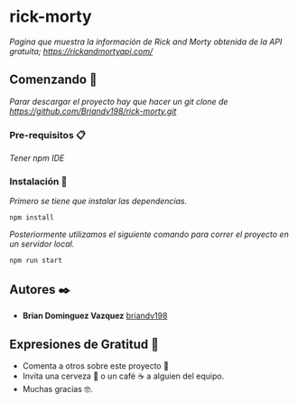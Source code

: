 # rick-morty

_Pagina que muestra la información de Rick and Morty obtenida de la API gratuita; https://rickandmortyapi.com/_

## Comenzando 🚀

_Parar descargar el proyecto hay que hacer un git clone de https://github.com/Briandv198/rick-morty.git_

### Pre-requisitos 📋

_Tener npm_
_IDE_

### Instalación 🔧

_Primero se tiene que instalar las dependencias._

```
npm install
```

_Posteriormente utilizamos el siguiente comando para correr el proyecto en un servidor local._

```
npm run start
```

## Autores ✒️

- **Brian Dominguez Vazquez** [briandv198](https://github.com/briandv198)

## Expresiones de Gratitud 🎁

- Comenta a otros sobre este proyecto 📢
- Invita una cerveza 🍺 o un café ☕ a alguien del equipo.
- Muchas gracias 🤓.
